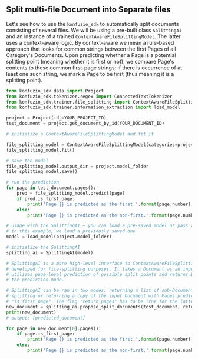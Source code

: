 ## Split multi-file Document into Separate files

Let's see how to use the `konfuzio_sdk` to automatically split documents consisting of several files. We will be using 
a pre-built class `SplittingAI` and an instance of a trained `ContextAwareFileSplittingModel`. The latter uses a 
context-aware logic. By context-aware we mean a rule-based approach that looks for common strings between the first 
Pages of all Category's Documents. Upon predicting whether a Page is a potential splitting point (meaning whether it is 
first or not), we compare Page's contents to these common first-page strings; if there is occurrence of at least one 
such string, we mark a Page to be first (thus meaning it is a splitting point).

```python
from konfuzio_sdk.data import Project
from konfuzio_sdk.tokenizer.regex import ConnectedTextTokenizer
from konfuzio_sdk.trainer.file_splitting import ContextAwareFileSplittingModel, SplittingAI
from konfuzio_sdk.trainer.information_extraction import load_model

project = Project(id_=YOUR_PROJECT_ID)
test_document = project.get_document_by_id(YOUR_DOCUMENT_ID)

# initialize a ContextAwareFileSplittingModel and fit it

file_splitting_model = ContextAwareFileSplittingModel(categories=project.categories, tokenizer=ConnectedTextTokenizer())
file_splitting_model.fit()

# save the model
file_splitting_model.output_dir = project.model_folder
file_splitting_model.save()

# run the prediction
for page in test_document.pages():
    pred = file_splitting_model.predict(page)
    if pred.is_first_page:
        print('Page {} is predicted as the first.'.format(page.number))
    else:
        print('Page {} is predicted as the non-first.'.format(page.number))

# usage with the SplittingAI – you can load a pre-saved model or pass an initialized instance as the input
# in this example, we load a previously saved one
model = load_model(project.model_folder)

# initialize the SplittingAI
splitting_ai = SplittingAI(model)

# SplittingAI is a more high-level interface to ContextAwareFileSplittingModel and any other models that can be 
# developed for file-splitting purposes. It takes a Document as an input, rather than individual Pages, because it 
# utilizes page-level prediction of possible split points and returns Document or Documents with changes depending on 
# the prediction mode.

# SplittingAI can be ran in two modes: returning a list of sub-Documents as the result of the input Document
# splitting or returning a copy of the input Document with Pages predicted as first having an attribute
# "is_first_page". The flag "return_pages" has to be True for the latter; let's use it
new_document = splitting_ai.propose_split_documents(test_document, return_pages=True)
print(new_document)
# output: [predicted_document]

for page in new_document[0].pages():
    if page.is_first_page:
        print('Page {} is predicted as the first.'.format(page.number))
    else:
        print('Page {} is predicted as the non-first.'.format(page.number))
```